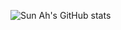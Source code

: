 ![Sun Ah's GitHub stats](https://github-readme-stats.vercel.app/api?username=hotsun1508&count_private=true&theme=dracula&show_icons=true&bg_color=30)



